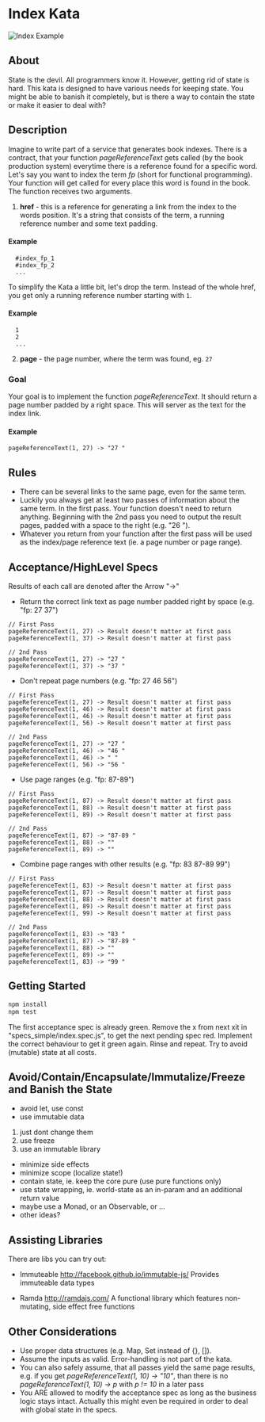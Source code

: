 # Index Kata

![Index Example][index_example]

## About

State is the devil. All programmers know it. However, getting rid of state is hard. This kata is designed to have various needs for keeping state. You might be able to banish it completely, but is there a way to contain the state or make it easier to deal with?

## Description
Imagine to write part of a service that generates book indexes. There is a contract, that your function *pageReferenceText* gets called (by the book production system) everytime there is a reference found for a specific word. Let's say you want to index the term *fp* (short for functional programming). Your function will get called for every place this word is found in the book. The function receives two arguments.

1. **href** - this is a reference for generating a link from the index to the words position. It's a string that consists of the term, a running reference number and some text padding.

#### Example

```
  #index_fp_1
  #index_fp_2
  ...
```

To simplify the Kata a little bit, let's drop the term. Instead of the whole href, you get only a running reference number starting with ```1```.
 
#### Example

```
  1
  2
  ...
```


2. **page** - the page number, where the term was found, eg. ```27```


### Goal
Your goal is to implement the function *pageReferenceText*. It should return a page number padded by a right space. This will server as the text for the index link.

#### Example
```
pageReferenceText(1, 27) -> "27 "
```

## Rules

* There can be several links to the same page, even for the same term. 
* Luckily you always get at least two passes of information about the same term. In the first pass. Your function doesn't need to return anything. Beginning with the 2nd pass you need to output the result pages, padded with a space to the right (e.g. "26 ").
* Whatever you return from your function after the first pass will be used as the index/page reference text (ie. a page number or page range).

## Acceptance/HighLevel Specs

Results of each call are denoted after the Arrow "->"

* Return the correct link text as page number padded right by space (e.g. "fp: 27 37") 
```
// First Pass
pageReferenceText(1, 27) -> Result doesn't matter at first pass
pageReferenceText(1, 37) -> Result doesn't matter at first pass

// 2nd Pass
pageReferenceText(1, 27) -> "27 "
pageReferenceText(1, 37) -> "37 "
```

* Don't repeat page numbers (e.g. "fp: 27 46 56") 
```
// First Pass
pageReferenceText(1, 27) -> Result doesn't matter at first pass
pageReferenceText(1, 46) -> Result doesn't matter at first pass
pageReferenceText(1, 46) -> Result doesn't matter at first pass
pageReferenceText(1, 56) -> Result doesn't matter at first pass

// 2nd Pass
pageReferenceText(1, 27) -> "27 "
pageReferenceText(1, 46) -> "46 "
pageReferenceText(1, 46) -> " "
pageReferenceText(1, 56) -> "56 "
```

* Use page ranges (e.g. "fp: 87-89") 
```
// First Pass
pageReferenceText(1, 87) -> Result doesn't matter at first pass
pageReferenceText(1, 88) -> Result doesn't matter at first pass
pageReferenceText(1, 89) -> Result doesn't matter at first pass

// 2nd Pass
pageReferenceText(1, 87) -> "87-89 "
pageReferenceText(1, 88) -> ""
pageReferenceText(1, 89) -> ""

```

* Combine page ranges with other results  (e.g. "fp: 83 87-89 99") 
```
// First Pass
pageReferenceText(1, 83) -> Result doesn't matter at first pass
pageReferenceText(1, 87) -> Result doesn't matter at first pass
pageReferenceText(1, 88) -> Result doesn't matter at first pass
pageReferenceText(1, 89) -> Result doesn't matter at first pass
pageReferenceText(1, 99) -> Result doesn't matter at first pass

// 2nd Pass
pageReferenceText(1, 83) -> "83 "
pageReferenceText(1, 87) -> "87-89 "
pageReferenceText(1, 88) -> ""
pageReferenceText(1, 89) -> ""
pageReferenceText(1, 83) -> "99 "

```

## Getting Started

```bash
npm install
npm test
```

The first acceptance spec is already green. Remove the x from next xit in "specs_simple/index.spec.js", to get the next pending spec red. Implement the correct behaviour to get it green again. Rinse and repeat. Try to avoid (mutable) state at all costs.



## Avoid/Contain/Encapsulate/Immutalize/Freeze and Banish the State

* avoid let, use const
* use immutable data
 1. just dont change them
 2. use freeze
 3. use an immutable library
* minimize side effects
* minimize scope (localize state!)
* contain state, ie. keep the core pure (use pure functions only)
* use state wrapping, ie. world-state as an in-param and an additional return value
* maybe use a Monad, or an Observable, or ...
* other ideas?

## Assisting Libraries

There are libs you can try out:

* Immuteable http://facebook.github.io/immutable-js/
  Provides immuteable data types
  
* Ramda http://ramdajs.com/
  A functional library which features non-mutating, side effect free functions

## Other Considerations

* Use proper data structures (e.g. Map, Set instead of {}, []).
* Assume the inputs as valid. Error-handling is not part of the kata.
* You can also safely assume, that all passes yield the same page results, 
  e.g. if you get *pageReferenceText(1, 10) -> "10"*, than there is no  *pageReferenceText(1, 10) -> p* with *p != 10* in a later pass
* You ARE allowed to modify the acceptance spec as long as the business logic stays intact.
  Actually this might even be required in order to deal with global state in the specs.

[index_example]: ./img/index.png
